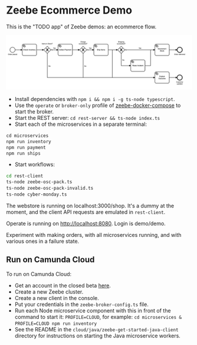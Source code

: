 # Zeebe Ecommerce Demo

This is the "TODO app" of Zeebe demos: an ecommerce flow.

![](img/workflow.png)

- Install dependencies with `npm i && npm i -g ts-node typescript`.
- Use the `operate` or `broker-only` profile of [zeebe-docker-compose](https://github.com/zeebe-io/zeebe-docker-compose) to start the broker.
- Start the REST server: `cd rest-server && ts-node index.ts`
- Start each of the microservices in a separate terminal:
```
cd microservices
npm run inventory
npm run payment
npm run ships
```

- Start workflows:

```bash
cd rest-client
ts-node zeebe-osc-pack.ts
ts-node zeebe-osc-pack-invalid.ts
ts-node cyber-monday.ts
```

The webstore is running on localhost:3000/shop. It's a dummy at the moment, and the client API requests are emulated in `rest-client`.

Operate is running on [http://localhost:8080](http://localhost:8080). Login is demo/demo.

Experiment with making orders, with all microservices running, and with various ones in a failure state.

## Run on Camunda Cloud

To run on Camunda Cloud:

* Get an account in the closed beta [here](https://zeebe.io/cloud/).
* Create a new Zeebe cluster.
* Create a new client in the console.
* Put your credentials in the `zeebe-broker-config.ts` file.
* Run each Node microservice component with this in front of the command to start it: `PROFILE=CLOUD`, for example: `cd microservices & PROFILE=CLOUD npm run inventory`
* See the README in the `cloud/java/zeebe-get-started-java-client` directory for instructions on starting the Java microservice workers.